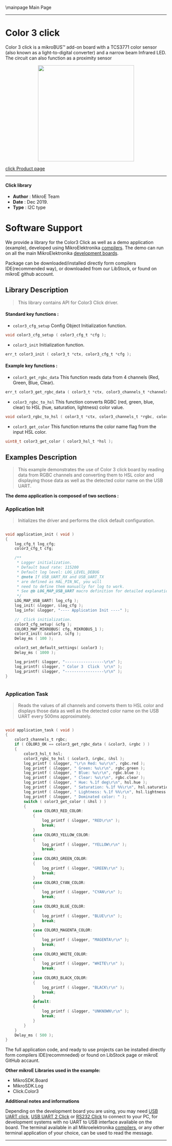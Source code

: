 \mainpage Main Page
 
 

---
# Color 3 click

Color 3 click is a mikroBUS™ add-on board with a TCS3771 color sensor (also known as a light-to-digital converter) and a narrow beam Infrared LED. The circuit can also function as a proximity sensor

<p align="center">
  <img src="https://download.mikroe.com/images/click_for_ide/color3_click.png" height=300px>
</p>

[click Product page](https://www.mikroe.com/color-3-click)

---


#### Click library 

- **Author**        : MikroE Team
- **Date**          : Dec 2019.
- **Type**          : I2C type


# Software Support

We provide a library for the Color3 Click 
as well as a demo application (example), developed using MikroElektronika 
[compilers](https:///shop.mikroe.com/compilers). 
The demo can run on all the main MikroElektronika [development boards](https:///shop.mikroe.com/development-boards).

Package can be downloaded/installed directly form compilers IDE(recommended way), or downloaded from our LibStock, or found on mikroE github account. 

## Library Description

> This library contains API for Color3 Click driver.

#### Standard key functions :

- `color3_cfg_setup` Config Object Initialization function.
```c
void color3_cfg_setup ( color3_cfg_t *cfg ); 
```

- `color3_init` Initialization function.
```c
err_t color3_init ( color3_t *ctx, color3_cfg_t *cfg );
```

#### Example key functions :

- `color3_get_rgbc_data` This function reads data from 4 channels (Red, Green, Blue, Clear).
```c
err_t color3_get_rgbc_data ( color3_t *ctx, color3_channels_t *channels );
```

- `color3_rgbc_to_hsl` This function converts RGBC (red, green, blue, clear) to HSL (hue, saturation, lightness) color value.
```c
void color3_rgbc_to_hsl ( color3_t *ctx, color3_channels_t *rgbc, color3_hsl_t *hsl );
```

- `color3_get_color` This function returns the color name flag from the input HSL color.
```c
uint8_t color3_get_color ( color3_hsl_t *hsl );
```

## Examples Description

> This example demonstrates the use of Color 3 click board by reading data
from RGBC channels and converting them to HSL color and displaying those data as 
well as the detected color name on the USB UART.

**The demo application is composed of two sections :**

### Application Init 

> Initializes the driver and performs the click default configuration.

```c

void application_init ( void )
{
    log_cfg_t log_cfg;
    color3_cfg_t cfg;

    /** 
     * Logger initialization.
     * Default baud rate: 115200
     * Default log level: LOG_LEVEL_DEBUG
     * @note If USB_UART_RX and USB_UART_TX 
     * are defined as HAL_PIN_NC, you will 
     * need to define them manually for log to work. 
     * See @b LOG_MAP_USB_UART macro definition for detailed explanation.
     */
    LOG_MAP_USB_UART( log_cfg );
    log_init( &logger, &log_cfg );
    log_info( &logger, "---- Application Init ----" );

    //  Click initialization.
    color3_cfg_setup( &cfg );
    COLOR3_MAP_MIKROBUS( cfg, MIKROBUS_1 );
    color3_init( &color3, &cfg );
    Delay_ms ( 100 );

    color3_set_default_settings( &color3 );
    Delay_ms ( 1000 );

    log_printf( &logger, "-----------------\r\n" );
    log_printf( &logger, " Color 3  Click  \r\n" );
    log_printf( &logger, "-----------------\r\n" );
}
  
```

### Application Task

> Reads the values of all channels and converts them to HSL color and displays those data
as well as the detected color name on the USB UART every 500ms approximately.

```c

void application_task ( void )
{
    color3_channels_t rgbc;
    if ( COLOR3_OK == color3_get_rgbc_data ( &color3, &rgbc ) )
    {
        color3_hsl_t hsl;
        color3_rgbc_to_hsl ( &color3, &rgbc, &hsl );
        log_printf ( &logger, "\r\n Red: %u\r\n", rgbc.red );
        log_printf ( &logger, " Green: %u\r\n", rgbc.green );
        log_printf ( &logger, " Blue: %u\r\n", rgbc.blue );
        log_printf ( &logger, " Clear: %u\r\n", rgbc.clear );
        log_printf ( &logger, " Hue: %.1f deg\r\n", hsl.hue );
        log_printf ( &logger, " Saturation: %.1f %%\r\n", hsl.saturation );
        log_printf ( &logger, " Lightness: %.1f %%\r\n", hsl.lightness );
        log_printf ( &logger, " Dominated color: " );
        switch ( color3_get_color ( &hsl ) )
        {
            case COLOR3_RED_COLOR:
            {
                log_printf ( &logger, "RED\r\n" );
                break;
            }
            case COLOR3_YELLOW_COLOR:
            {
                log_printf ( &logger, "YELLOW\r\n" );
                break;
            }
            case COLOR3_GREEN_COLOR:
            {
                log_printf ( &logger, "GREEN\r\n" );
                break;
            }
            case COLOR3_CYAN_COLOR:
            {
                log_printf ( &logger, "CYAN\r\n" );
                break;
            }
            case COLOR3_BLUE_COLOR:
            {
                log_printf ( &logger, "BLUE\r\n" );
                break;
            }
            case COLOR3_MAGENTA_COLOR:
            {
                log_printf ( &logger, "MAGENTA\r\n" );
                break;
            }
            case COLOR3_WHITE_COLOR:
            {
                log_printf ( &logger, "WHITE\r\n" );
                break;
            }
            case COLOR3_BLACK_COLOR:
            {
                log_printf ( &logger, "BLACK\r\n" );
                break;
            }
            default:
            {
                log_printf ( &logger, "UNKNOWN\r\n" );
                break;
            }
        }
    }
    Delay_ms ( 500 );
}  

```


The full application code, and ready to use projects can be  installed directly form compilers IDE(recommneded) or found on LibStock page or mikroE GitHub accaunt.

**Other mikroE Libraries used in the example:** 

- MikroSDK.Board
- MikroSDK.Log
- Click.Color3

**Additional notes and informations**

Depending on the development board you are using, you may need 
[USB UART click](https:///shop.mikroe.com/usb-uart-click), 
[USB UART 2 Click](https:///shop.mikroe.com/usb-uart-2-click) or 
[RS232 Click](https:///shop.mikroe.com/rs232-click) to connect to your PC, for 
development systems with no UART to USB interface available on the board. The 
terminal available in all Mikroelektronika 
[compilers](https:///shop.mikroe.com/compilers), or any other terminal application 
of your choice, can be used to read the message.



---
